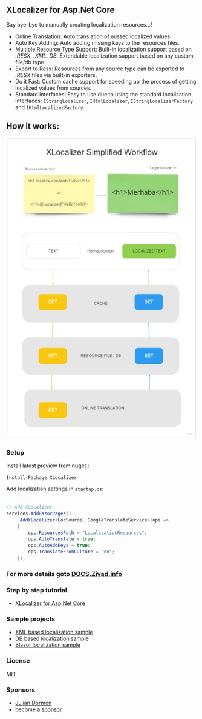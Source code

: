 ## XLocalizer for Asp.Net Core 
Say bye-bye to manually creating localization resources...! 

- Online Translation: Auto translation of missed localized values.
- Auto Key Adding: Auto adding missing keys to the resources files.
- Multiple Resource Type Support: Built-in localization support based on _.RESX_, _.XML_, _DB_. Extendable localization support based on any custom file/db type.
- Export to Resx: Resources from any source type can be exported to _.RESX_ files via built-in exporters.
- Do it Fast: Custom cache support for speeding up the process of getting localized values from sources.
- Standard interfaces: Easy to use due to using the standard localization interfaces: `IStringLocalizer`, `IHtmlLocalizer`, `IStringLocalizerFactory` and `IHtmlLocalizerFactory`.

## How it works:

![XLocalizer Simplified Workflow](https://github.com/LazZiya/Docs/raw/master/XLocalizer/v1.0/images/xlocalizer-flowchart-sample.jpg)

### Setup
Install latest preview from nuget :
````
Install-Package XLocalizer
````

Add localization settings in `startup.cs`:
````cs

// Add XLocalizer
services.AddRazorPages()
    .AddXLocalizer<LocSource, GoogleTranslateService>(ops =>
    {
        ops.ResourcesPath = "LocalizationResources";
        ops.AutoTranslate = true;
        ops.AutoAddKeys = true;
        ops.TranslateFromCulture = "en";
    });
````

### For more details goto [DOCS.Ziyad.info](https://docs.ziyad.info)

### Step by step tutorial 
 * [XLocalizer for Asp Net Core](http://ziyad.info/en/articles/1040-XLocalizer_for_Asp_Net_Core)

### Sample projects
 * [XML based localization sample](https://github.com/LazZiya/XLocalizer.Samples/tree/master/XmlLocalizationSample)
 * [DB based localization sample](https://github.com/LazZiya/XLocalizer.Samples/tree/master/DbLocalizationSample)
 * [Blazor localization sample](https://github.com/LazZiya/XLocalizer.Samples/tree/master/BlazorLocalizationSample)

### License
MIT

### Sponsors
- [Julian Dormon](https://github.com/julianadormon)
- become a [sponsor](https://github.com/sponsors/LazZiya)

[1]:https://github.com/LazZiya/XLocalizer.Translate
